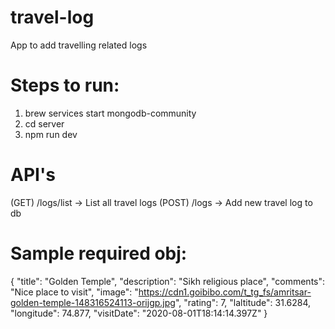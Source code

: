 # travel-log
App to add travelling related logs

# Steps to run:
1. brew services start mongodb-community
2. cd server
3. npm run dev

# API's
(GET) /logs/list -> List all travel logs
(POST) /logs -> Add new travel log to db

# Sample required obj:
{
    "title": "Golden Temple",
    "description": "Sikh religious place",
    "comments": "Nice place to visit",
    "image": "https://cdn1.goibibo.com/t_tg_fs/amritsar-golden-temple-148316524113-orijgp.jpg",
    "rating": 7,
    "laltitude": 31.6284,
    "longitude": 74.877,
    "visitDate": "2020-08-01T18:14:14.397Z"
}



